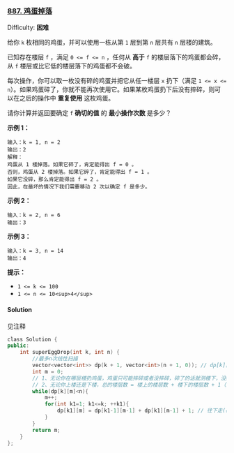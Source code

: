 ### [887\. 鸡蛋掉落](https://leetcode-cn.com/problems/super-egg-drop/)

Difficulty: **困难**


给你 `k` 枚相同的鸡蛋，并可以使用一栋从第 `1` 层到第 `n` 层共有 `n` 层楼的建筑。

已知存在楼层 `f` ，满足 `0 <= f <= n` ，任何从 **高于** `f` 的楼层落下的鸡蛋都会碎，从 `f` 楼层或比它低的楼层落下的鸡蛋都不会破。

每次操作，你可以取一枚没有碎的鸡蛋并把它从任一楼层 `x` 扔下（满足 `1 <= x <= n`）。如果鸡蛋碎了，你就不能再次使用它。如果某枚鸡蛋扔下后没有摔碎，则可以在之后的操作中 **重复使用** 这枚鸡蛋。

请你计算并返回要确定 `f` **确切的值** 的 **最小操作次数** 是多少？

**示例 1：**

```
输入：k = 1, n = 2
输出：2
解释：
鸡蛋从 1 楼掉落。如果它碎了，肯定能得出 f = 0 。 
否则，鸡蛋从 2 楼掉落。如果它碎了，肯定能得出 f = 1 。 
如果它没碎，那么肯定能得出 f = 2 。 
因此，在最坏的情况下我们需要移动 2 次以确定 f 是多少。 
```

**示例 2：**

```
输入：k = 2, n = 6
输出：3
```

**示例 3：**

```
输入：k = 3, n = 14
输出：4
```

**提示：**

*   `1 <= k <= 100`
*   `1 <= n <= 10<sup>4</sup>`


#### Solution

见注释

```cpp
​class Solution {
public:
    int superEggDrop(int k, int n) {
        //最多n次线性扫描
        vector<vector<int>> dp(k + 1, vector<int>(n + 1, 0)); // dp[k][m]表示有k个鸡蛋，最多试m次，可以确定出f时的最高楼层数
        int m = 0;
        // 1、无论你在哪层楼扔鸡蛋，鸡蛋只可能摔碎或者没摔碎，碎了的话就测楼下，没碎的话就测楼上。
        // 2、无论你上楼还是下楼，总的楼层数 = 楼上的楼层数 + 楼下的楼层数 + 1（当前这层楼）。
        while(dp[k][m]<n){
            m++;
            for(int k1=1; k1<=k; ++k1){
                dp[k1][m] = dp[k1-1][m-1] + dp[k1][m-1] + 1; // 往下走(碎了) + 往上走(没碎) + 本层
            }
        }
        return m;
    }
};
```